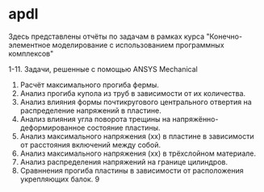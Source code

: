 # apdl

Здесь представлены отчёты по задачам в рамках курса "Конечно-элементное моделирование с использованием программных комплексов"

1-11. Задачи, решенные с помощью ANSYS Mechanical

1. Расчёт максимального прогиба фермы.
2. Анализ прогиба купола из труб в зависимости от их количества.
3. Анализ влияния формы почтикругового центрального отвертия на распределение напряжений в пластине.
4. Анализ влияния угла поворота трещины на напряжённо-деформированное состояние пластины.
5. Анализ максимального напряжения (xx) в пластине в зависимости от расстояния включений между собой.
6. Анализ максимального напряжения (xx) в трёхслойном материале.
7. Анализ распределения напряжений на границе цилиндров.
8. Сравннения прогиба пластины в зависимости от расположения укрепляющих балок.
9
